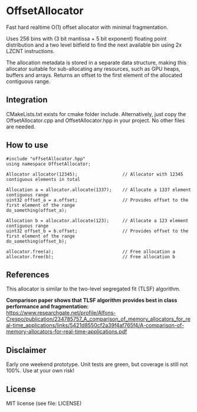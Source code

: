 # OffsetAllocator
Fast hard realtime O(1) offset allocator with minimal fragmentation. 

Uses 256 bins with (3 bit mantissa + 5 bit exponent) floating point distribution and a two level bitfield to find the next available bin using 2x LZCNT instructions.

The allocation metadata is stored in a separate data structure, making this allocator suitable for sub-allocating any resources, such as GPU heaps, buffers and arrays. Returns an offset to the first element of the allocated contiguous range.

## Integration
CMakeLists.txt exists for cmake folder include. Alternatively, just copy the OffsetAllocator.cpp and OffsetAllocator.hpp in your project. No other files are needed.

## How to use

```
#include "offsetAllocator.hpp"
using namespace OffsetAllocator;

Allocator allocator(12345);                 // Allocator with 12345 contiguous elements in total

Allocation a = allocator.allocate(1337);    // Allocate a 1337 element contiguous range
uint32 offset_a = a.offset;                 // Provides offset to the first element of the range
do_something(offset_a);

Allocation b = allocator.allocate(123);     // Allocate a 123 element contiguous range
uint32 offset_b = b.offset;                 // Provides offset to the first element of the range
do_something(offset_b);

allocator.free(a);                          // Free allocation a
allocator.free(b);                          // Free allocation b
```

## References
This allocator is similar to the two-level segregated fit (TLSF) algorithm. 

**Comparison paper shows that TLSF algorithm provides best in class performance and fragmentation:**
https://www.researchgate.net/profile/Alfons-Crespo/publication/234785757_A_comparison_of_memory_allocators_for_real-time_applications/links/5421d8550cf2a39f4af765f4/A-comparison-of-memory-allocators-for-real-time-applications.pdf

## Disclaimer
Early one weekend prototype. Unit tests are green, but coverage is still not 100%. Use at your own risk!

## License
MIT license (see file: LICENSE)
